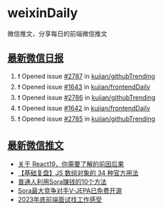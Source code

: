# weixinDaily
微信推文，分享每日的前端微信推文

## [最新微信日报](https://github.com/kujian/weixinDaily/issues)

<!--START_SECTION:activity-->
1. ❗ Opened issue [#2787](https://github.com/kujian/githubTrending/issues/2787) in [kujian/githubTrending](https://github.com/kujian/githubTrending)
2. ❗ Opened issue [#1643](https://github.com/kujian/frontendDaily/issues/1643) in [kujian/frontendDaily](https://github.com/kujian/frontendDaily)
3. ❗ Opened issue [#2786](https://github.com/kujian/githubTrending/issues/2786) in [kujian/githubTrending](https://github.com/kujian/githubTrending)
4. ❗ Opened issue [#1642](https://github.com/kujian/frontendDaily/issues/1642) in [kujian/frontendDaily](https://github.com/kujian/frontendDaily)
5. ❗ Opened issue [#2785](https://github.com/kujian/githubTrending/issues/2785) in [kujian/githubTrending](https://github.com/kujian/githubTrending)
<!--END_SECTION:activity-->


## [最新微信推文](https://weixin.qdkfweb.cn/)

<!-- BLOG-POST-LIST:START -->
- [关于 React19，你需要了解的前因后果](https://weixin.qdkfweb.cn/40512.html)
- [【基础复盘】JS 数组对象的 34 种官方用法](https://weixin.qdkfweb.cn/40545.html)
- [普通人利用Sora赚钱的10个方法](https://weixin.qdkfweb.cn/40503.html)
- [Sora最大竞争对手V-JEPA已免费开源](https://weixin.qdkfweb.cn/40504.html)
- [2023年底前端面试找工作感受](https://weixin.qdkfweb.cn/40497.html)
<!-- BLOG-POST-LIST:END -->